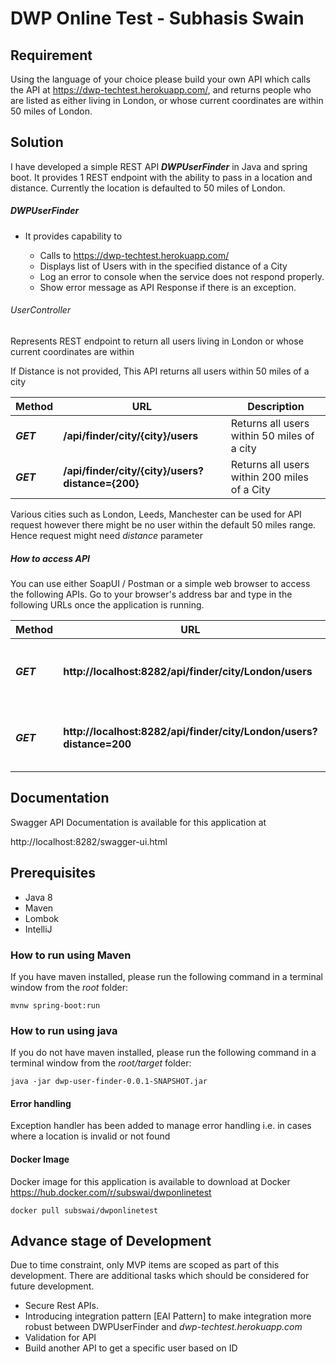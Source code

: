 # DWP Online Test - Subhasis Swain

## Requirement

Using the language of your choice please build your own API which calls the API at https://dwp-techtest.herokuapp.com/, 
and returns people who are listed as either living in London, or whose current coordinates are within 50 miles of London. 

## Solution

I have developed a simple REST API **_DWPUserFinder_** in Java and spring boot. It provides 1 REST endpoint with the ability 
to pass in a location and distance. Currently the location is defaulted to 50 miles of London.

##### DWPUserFinder  
- It provides capability to
    
    * Calls to https://dwp-techtest.herokuapp.com/
    * Displays list of Users with in the specified distance of a City 
    * Log an error to console when the service does not respond properly.
    * Show error message as API Response if there is an exception. 
    
###### UserController
Represents REST endpoint to return all users living in London or whose current coordinates are within 
 
If Distance is not provided, This API returns all users within 50 miles of a city 
 
 Method    | URL                                                | Description
 ----------| ---------------------------------------------------|----------------------------------------------------------------------------------------------
 **_GET_** | **/api/finder/city/{city}/users**                  | Returns all users within 50 miles of a city
 **_GET_** | **/api/finder/city/{city}/users?distance={200}**   | Returns all users within 200 miles of a City
 
Various cities such as London, Leeds, Manchester can be used for API request however there might be no user within the default 50 miles range. Hence request might need _distance_ parameter

##### How to access API
 You can use either SoapUI / Postman or a simple web browser to access the following APIs. Go to your browser's address bar and type in the following URLs once the application is running.
 
 Method    | URL                                                                   | Description
 ----------| ----------------------------------------------------------------------|----------------------------------------------------------------------------------------------
 **_GET_** | **http://localhost:8282/api/finder/city/London/users**                | Returns all users within 50 miles of a London
 **_GET_** | **http://localhost:8282/api/finder/city/London/users?distance=200**   | Returns all users within 200 miles of a London
 
 
## Documentation
Swagger API Documentation is available for this application at

http://localhost:8282/swagger-ui.html

## Prerequisites
- Java 8
- Maven
- Lombok
- IntelliJ

### How to run using Maven

If you have maven installed, please run the following command in a terminal window from the _root_ folder:

    mvnw spring-boot:run

### How to run using java
If you do not have maven installed, please run the following command in a terminal window from the _root/target_ folder:

    java -jar dwp-user-finder-0.0.1-SNAPSHOT.jar

#### Error handling

Exception handler has been added to manage error handling i.e. in cases where a location is invalid or not found

#### Docker Image

Docker image for this application is available to download at Docker https://hub.docker.com/r/subswai/dwponlinetest  

    docker pull subswai/dwponlinetest

## Advance stage of Development
Due to time constraint, only MVP items are scoped as part of this development. There are additional tasks which 
should be considered for future development.

- Secure Rest APIs.
- Introducing integration pattern [EAI Pattern] to make integration more robust between DWPUserFinder and _dwp-techtest.herokuapp.com_
- Validation for API
- Build another API to get a specific user based on ID

 
